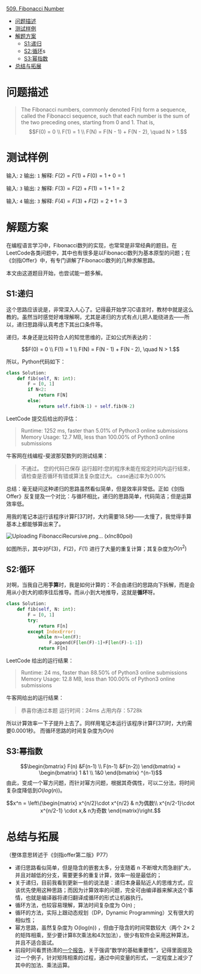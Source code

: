 [509. Fibonacci Number](https://leetcode.com/problems/fibonacci-number/)

<!-- @import "[TOC]" {cmd="toc" depthFrom=1 depthTo=6 orderedList=false} -->

<!-- code_chunk_output -->

- [问题描述](#问题描述)
- [测试样例](#测试样例)
- [解题方案](#解题方案)
  - [S1:递归](#s1递归)
  - [S2:循环](#s2循环)s
  - [S3:幂指数](#s3幂指数)
- [总结与拓展](#总结与拓展)

<!-- /code_chunk_output -->

# 问题描述
> The Fibonacci numbers, commonly denoted F(n) form a sequence, called the Fibonacci sequence, such that each number is the sum of the two preceding ones, starting from 0 and 1. That is,
$$F(0) = 0  \\
F(1) = 1    \\
F(N) = F(N - 1) + F(N - 2), \quad N > 1.$$

# 测试样例
输入: `2` 输出: `1` 
解释: $F(2) = F(1) + F(0) = 1 + 0 = 1$

输入: `3` 输出: `2`
解释: $F(3) = F(2) + F(1) = 1 + 1 = 2$

输入: `4` 输出: `3`
解释: $F(4) = F(3) + F(2) = 2 + 1 = 3$

# 解题方案

在编程语言学习中，Fibonacci数列的实现，也常常是非常经典的题目。在LeetCode各类问题中，其中也有很多是以Fibonacci数列为基本原型的问题；在《剑指Offer》中，有专门讲解了Fibonacci数列的几种求解思路。

本文由这道题目开始，也尝试能一题多解。

## S1:递归
这个思路应该说是，非常深入人心了。记得最开始学习C语言时，教材中就是这么教的。虽然当时感觉好难理解啊，尤其是递归的方式有点儿把人能绕进去——所以，递归思路得认真考虑下其出口条件等。

递归，本身还是比较符合人的知觉思维的，正如公式所表达的：

$$F(0) = 0  \\
F(1) = 1    \\
F(N) = F(N - 1) + F(N - 2), \quad N > 1.$$

所以，Python代码如下：
```Python
class Solution:
    def fib(self, N: int):
        F = [0, 1]
        if N<2:
            return F[N]
        else:
            return self.fib(N-1) + self.fib(N-2)
```
LeetCode 提交后给出的评估：

> Runtime: 1252 ms, faster than 5.01% of Python3 online submissions
> Memory Usage: 12.7 MB, less than 100.00% of Python3 online submissions

牛客网在线编程-斐波那契数列的测试结果：

> 不通过。 您的代码已保存
> 运行超时:您的程序未能在规定时间内运行结束，请检查是否循环有错或算法复杂度过大。
> case通过率为0.00%

总结：毫无疑问这种递归的思路虽然看似简单，但是效率非常低。正如《剑指Offer》反复提及一个对比：与循环相比，递归的思路简单，代码简洁；但是运算效率低。

用我的笔记本运行该程序计算F[37]时，大约需要18.5秒——太慢了，我觉得手算基本上都能够算出来了。

![Uploading FibonacciRecursive.png… (xlnc80poi)]()

如图所示，其中对$F(3)$，$F(2)$，$F(1)$ 进行了大量的重复计算；其复杂度为$O(n^2)$

## S2:循环
对啊，当我自己用**手算**时，我是如何计算的：不会由递归的思路向下拆解，而是会用从小到大的顺序往后推导。而从小到大地推导，这就是**循环**呀。

```Python
class Solution:
    def fib(self, N: int):
        F = [0, 1]
        try:
            return F[n]
        except IndexError:
            while n>=len(F):
                F.append(F[len(F)-1]+F[len(F)-1-1])
            return F[n]
```

LeetCode 给出的运行结果：
>Runtime: 24 ms, faster than 88.50% of Python3 online submissions
>Memory Usage: 12.8 MB, less than 100.00% of Python3 online submissions

牛客网给出的运行结果：
>恭喜你通过本题
>运行时间：24ms
>占用内存：5728k

所以计算效率一下子提升上去了。同样用笔记本运行该程序计算F[37]时，大约需要0.0001秒。
而循环思路的时间复杂度为$O(n)$

## S3:幂指数

$$\begin{bmatrix} F(n) &F(n-1) \\  F(n-1) &F(n-2))  \end{bmatrix} = \begin{bmatrix} 1 &1 \\   1&0  \end{bmatrix} ^{n-1}$$
由此，变成一个幂方问题，而针对幂方问题，根据其奇偶性，可以二分法，将时间复杂度降低到$O(log(n))$。

$$x^n =  \left\{\begin{matrix}  x^{n/2}\cdot x^{n/2}                    & n为偶数\\     x^{n/2-1}\cdot x^{n/2-1} \cdot x,& n为奇数  \end{matrix}\right.$$


# 总结与拓展
（整体意思转述于《剑指offer第二版》P77）
- 递归思路看似简单，但是隐含的嵌套太多，分支随着 n 不断增大而急剧扩大，并且对越低的分支，需要更多的重复计算，效率一般是最低的；
- 关于递归，目前我看到更新一些的说法是：递归本身最贴近人的思维方式，应该优先使用这种思路；而因为计算效率的问题，完全可由编译器来解决这个事情，也就是编译器将递归翻译成循环的形式让机器执行。
- 循环方法，也较容易理解，算法时间复杂度为 O(n) ;
- 循环的方法，实际上跟动态规划（DP，Dynamic Programming）又有很大的相似性；
- 幂方思路，虽然复杂度为 O(log(n)) ，但由于隐含的时间常数较大（两个 2$\times$ 2 的矩阵相乘，至少要计算8次乘法和4次加法），很少有软件会采用这种算法，并且不适合面试。
- 前段时间看贾扬清的[一个报告](https://www.jiqizhixin.com/articles/2020-03-28-3)，关于强调“数学的基础重要性”，记得里面提及过一个例子，针对矩阵相乘的过程，通过中间变量的形式，一定程度上减少了其中的加法、乘法运算。
